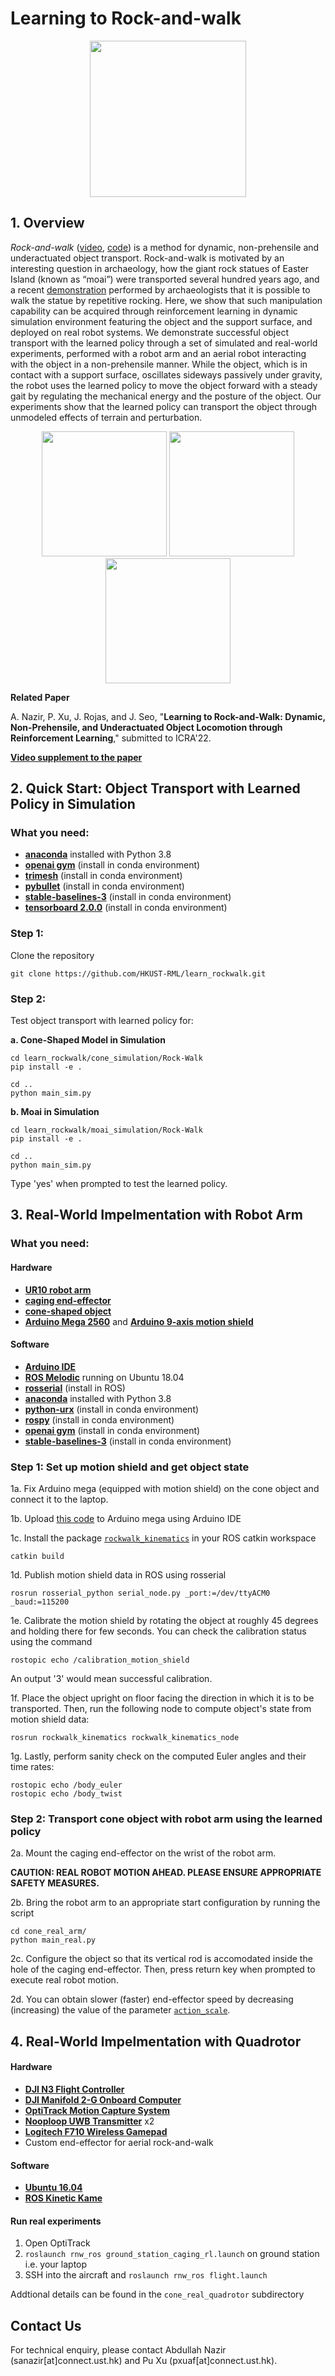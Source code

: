 # Learning to Rock-and-walk

<p align="center">
  <img height="250" src="https://github.com/HKUST-RML/learn_rockwalk/blob/main/media/moai_rviz_standard.gif">
</p>

## 1. Overview
 *Rock-and-walk* ([video](https://youtu.be/yyURupLXQjk), [code](https://github.com/HKUST-RML/rockwalk)) is a method for dynamic, non-prehensile and underactuated object transport. Rock-and-walk is motivated by an interesting question in archaeology, how the giant rock statues of Easter Island (known as “moai”) were transported several hundred years ago, and a recent [demonstration](https://www.youtube.com/watch?v=J5YR0uqPAI8&ab_channel=NationalGeographic) performed by archaeologists that it is possible to walk the statue by repetitive rocking. Here, we show that such manipulation capability can be acquired through reinforcement learning in dynamic simulation environment featuring the object and the support surface, and deployed on real robot systems. We demonstrate successful object transport with the learned policy through a set of simulated and real-world experiments, performed with a robot arm and an aerial robot interacting with the object in a non-prehensile manner. While the object, which is in contact with a support surface, oscillates sideways passively under gravity, the robot uses the learned policy to move the object forward with a steady gait by regulating the mechanical energy and the posture of the object. Our experiments show that the learned policy can transport the object through unmodeled effects of terrain and perturbation.

<!-- This repository contains implementation codes of robotic ***rock-and-walk*** **manipulation** ([**video**](https://youtu.be/yyURupLXQjk)) for dynamic and non-prehensile object transport. The object, which is in contact with an environmental surface, is basically manipulated to rock from side to side about the contact point iteratively by the robot system. In the meantime, the passive dynamics due to gravity enables the object to roll along a zigzag path that leads to a forward walk. Rock-and-walk is a special-purpose method that enables the transport of a certain class of objects, which are too large and heavy to apply other primary methods such as grasping- or pushing-based operations. 
Our work is motivated by an interesting question in archaeology, how the giant rock statues of Easter Island (known as “moai”) were transported several hundred years ago, and a recent [demonstration](https://www.youtube.com/watch?v=J5YR0uqPAI8&ab_channel=NationalGeographic) performed by archaeologists that it is possible to walk the statue by iterative rocking. 

Our implementation employs a feedback control strategy for sustainable rock-and-walk gaiting through the effective regulation of the object’s energy and posture in multiple robotic settings: **caging-based single-arm manipulation**, **cable-driven dual-arm manipulation**, and **aerial manipulation**. -->

<!-- <p align="center">
  <img height="150" src="https://github.com/HKUST-RML/rockwalk/blob/master/media/caging_rockwalk.gif">
  <img height="150" src="https://github.com/HKUST-RML/rockwalk/blob/master/media/cable_rockwalk.gif">
  <img height="150" src="https://github.com/HKUST-RML/rockwalk/blob/master/media/aerial_rockwalk.gif">
</p> -->

<p align="center">
  <img height="200" src="https://github.com/HKUST-RML/learn_rockwalk/blob/main/media/cone_rviz_standard.gif">
  <img height="200" src="https://github.com/HKUST-RML/learn_rockwalk/blob/main/media/cone_real_arm.gif">
  <img height="200" src="https://github.com/HKUST-RML/learn_rockwalk/blob/main/media/cone_real_aerial.gif">
</p>

**Related Paper**

A. Nazir, P. Xu, J. Rojas, and J. Seo, "**Learning to Rock-and-Walk: Dynamic, Non-Prehensile, and Underactuated Object Locomotion through Reinforcement Learning**," submitted to ICRA'22.
<!-- 2. A. Nazir and J. Seo, "[**Passive Dynamic Object Locomotion by Rocking and Walking Manipulation**](https://ieeexplore.ieee.org/document/8794163)," 2019 International Conference on Robotics and Automation (ICRA), Montreal, QC, Canada, 2019, pp. 7926-7932, doi: 10.1109/ICRA.2019.8794163. -->

[**Video supplement to the paper**](https://drive.google.com/file/d/1j7xXWA2jho44ODuEY7MRIYM5uTmM9IUW/view?usp=sharing)


<!--[**Full Video Link**](https://drive.google.com/file/d/1Nx8kZgXvVKMN7lSgfyp2BvnqaPJYh2qx/view?usp=sharing)-->

<!--![](https://github.com/HKUST-RML/rockwalk/blob/master/media/intro_photo_github_new-01.png)-->



## 2. Quick Start: Object Transport with Learned Policy in Simulation

### What you need:
* [**anaconda**](https://www.anaconda.com/products/individual) installed with Python 3.8
* [**openai gym**](https://gym.openai.com/docs/) (install in conda environment)
* [**trimesh**](https://github.com/mikedh/trimesh) (install in conda environment)
* [**pybullet**](https://pypi.org/project/pybullet/) (install in conda environment)
* [**stable-baselines-3**](https://stable-baselines3.readthedocs.io/en/master/guide/install.html) (install in conda environment)
* [**tensorboard 2.0.0**](https://pypi.org/project/tensorboard/) (install in conda environment)


### Step 1:

Clone the repository
```
git clone https://github.com/HKUST-RML/learn_rockwalk.git
```

### Step 2:
Test object transport with learned policy for:

**a. Cone-Shaped Model in Simulation**
```
cd learn_rockwalk/cone_simulation/Rock-Walk
pip install -e .

cd ..
python main_sim.py
```

**b. Moai in Simulation**
```
cd learn_rockwalk/moai_simulation/Rock-Walk
pip install -e .

cd ..
python main_sim.py
```
Type 'yes' when prompted to test the learned policy.


## 3. Real-World Impelmentation with Robot Arm

### What you need:

#### Hardware
* [**UR10 robot arm**](https://www.universal-robots.com/products/ur10-robot/)
* [**caging end-effector**](https://github.com/HKUST-RML/learn_rockwalk/blob/main/cone_real_arm/CAD%20models/caging_end_effector.stl)
* [**cone-shaped object**](https://github.com/HKUST-RML/learn_rockwalk/blob/main/cone_real_arm/CAD%20models/cone.stl)
* [**Arduino Mega 2560**](https://store.arduino.cc/usa/mega-2560-r3) and [**Arduino 9-axis motion shield**](https://store.arduino.cc/usa/9-axis-motion-shield)

#### Software
* [**Arduino IDE**](https://www.arduino.cc/en/software)
* [**ROS Melodic**](https://www.ros.org/) running on Ubuntu 18.04
* [**rosserial**](http://wiki.ros.org/rosserial) (install in ROS)
* [**anaconda**](https://www.anaconda.com/products/individual) installed with Python 3.8
* [**python-urx**](https://github.com/SintefManufacturing/python-urx) (install in conda environment)
* [**rospy**](https://anaconda.org/conda-forge/ros-rospy) (install in conda environment)
* [**openai gym**](https://gym.openai.com/docs/) (install in conda environment)
* [**stable-baselines-3**](https://stable-baselines3.readthedocs.io/en/master/guide/install.html) (install in conda environment)




### Step 1: Set up motion shield and get object state

1a. Fix Arduino mega (equipped with motion shield) on the cone object and connect it to the laptop.

1b. Upload [this code](https://github.com/HKUST-RML/learn_rockwalk/blob/main/cone_real_arm/rockwalk_kinematics/arduino/motion_shield_output/motion_shield_output.ino) to Arduino mega using Arduino IDE

1c. Install the package [`rockwalk_kinematics`](https://github.com/HKUST-RML/learn_rockwalk/tree/main/cone_real_arm/rockwalk_kinematics) in your ROS catkin workspace
```
catkin build
````

1d. Publish motion shield data in ROS using rosserial
```
rosrun rosserial_python serial_node.py _port:=/dev/ttyACM0 _baud:=115200
```

1e. Calibrate the motion shield by rotating the object at roughly 45 degrees and holding there for few seconds. You can check the calibration status using the command
```
rostopic echo /calibration_motion_shield
```
An output '3' would mean successful calibration.


1f. Place the object upright on floor facing the direction in which it is to be transported. Then, run the following node to compute object's state from motion shield data:
```
rosrun rockwalk_kinematics rockwalk_kinematics_node
```

1g. Lastly, perform sanity check on the computed Euler angles and their time rates:
```
rostopic echo /body_euler
rostopic echo /body_twist
```


### Step 2: Transport cone object with robot arm using the learned policy

2a. Mount the caging end-effector on the wrist of the robot arm.

**CAUTION: REAL ROBOT MOTION AHEAD. PLEASE ENSURE APPROPRIATE SAFETY MEASURES.**

2b. Bring the robot arm to an appropriate start configuration by running the script
```
cd cone_real_arm/
python main_real.py
```

2c. Configure the object so that its vertical rod is accomodated inside the hole of the caging end-effector. Then, press return key when prompted to execute real robot motion.

2d. You can obtain slower (faster) end-effector speed by decreasing (increasing) the value of the parameter [`action_scale`](https://github.com/HKUST-RML/learn_rockwalk/blob/df795b96b58abc1b06c68d704469cdba4d71c354/cone_real_arm/main_real.py#L77).



## 4. Real-World Impelmentation with Quadrotor

#### Hardware

- [**DJI N3 Flight Controller**](https://www.dji.com/n3)
- [**DJI Manifold 2-G Onboard Computer**](https://www.dji.com/manifold-2)
- [**OptiTrack Motion Capture System**](https://optitrack.com/)
- [**Nooploop UWB Transmitter**](https://www.nooploop.com/en/) x2
- [**Logitech F710 Wireless Gamepad**](https://www.logitechg.com/en-us/products/gamepads/f710-wireless-gamepad.html)
- Custom end-effector for aerial rock-and-walk



#### Software

- [**Ubuntu 16.04**](https://releases.ubuntu.com/16.04/)
- [**ROS Kinetic Kame**](http://wiki.ros.org/kinetic)



#### Run real experiments

1. Open OptiTrack
2. `roslaunch rnw_ros ground_station_caging_rl.launch` on ground station i.e. your laptop
3. SSH into the aircraft and `roslaunch rnw_ros flight.launch`



Addtional details can be found in the `cone_real_quadrotor` subdirectory



<!-- ### 2.1 Hardware

* [**Arduino Mega 2560**](https://store.arduino.cc/usa/mega-2560-r3) equipped with [**Arduino 9 Axis Motion Shield**](https://store.arduino.cc/usa/9-axis-motion-shield)
* [**Universal Robot UR10 Robot Arm**](https://www.universal-robots.com/products/ur10-robot/)


### 2.2 Software
* [**Matlab**](https://www.mathworks.com/products/matlab.html) for object's passive dynamics simulation
* [**ROS Kinetic**](https://www.ros.org/) running on [**Ubuntu 16.04**](http://releases.ubuntu.com/16.04/) for real implementation of rock-and-walk
* [**python-urx**](https://github.com/SintefManufacturing/python-urx) for UR10 robot arm control
* [**rosserial**](http://wiki.ros.org/rosserial) to acquire data from Arduino 9 Axis Motion Shield
* [**teleop_twist_keyboard**](https://github.com/ros-teleop/teleop_twist_keyboard) to perform teleoperated rock-and-walk on a treadmill


## 3. Usage

### 3.1 Repository Organization and Installation
The following provides a brief description of each folder contained in this repository
```
1. /aerial_manipulation: contains ROS packages for rock-and-walk implementation with a quadrotor using mocap
2. /cad_models: contains .stl files for the object models used in the experiments
3. /rockwalk_kinematics: ROS package to acquire data from motion shield and process to obtain object state as it rolls without slipping
4. /rockwalk_ur10_control: ROS package to implement rock-and-walk in a single- or dual-arm setting using Arduino-MotionShield mounted on the object
5. /simulation: Matlab codes for passive dynamic simulation of object rolling on ground with its control point fixed
6. /simulation_rviz: ROS package to visualize passive dynamic simulation in RViz
```
To install ROS packages, first downloaded them into your catkin workspace and then run `catkin build` command from [**catkin_tools**](https://catkin-tools.readthedocs.io/en/latest/installing.html). Matlab scripts can be executed directly in Matlab.


### 3.2 Passive Dynamics Simulation

Our Matlab implementation computes passive dynamics of the object, modeled as an oblique-cone that has a circular base and a vertical rod attached to it, as it rolls without slipping on a flat surface. Our dynamic formulation only considers the center of mass of the object, while ignoring its moment of inertia. The motion of the object is visualized in [**RViz**](http://wiki.ros.org/rviz).

To obtain and solve the dynamic model in Matlab
```
>> cd simulation/
>> rolling_disk_eom.m
>> fixed_apex_sim.m
```
Parmeters for the oblique-cone model can be altered in the `simulation/cone_parameters.m` file. To visualize the simulation in RViz
```
roslaunch simulation_rviz fixed_apex.launch
```

<p align="center">
  <img width="40%" src="https://github.com/HKUST-RML/rockwalk/blob/master/media/rviz_simulation.gif">
</p>


### 3.3 Rock-and-Walk by Single- and Dual-Arm Manipulation

First, publish motion shield data in ROS using rosserial. Then calibrate the motion shield and use the output to compute object state:
```
rosrun rosserial_python serial_node.py _port:=/dev/ttyACM0 _baud:=115200
***calibrate motion sheild***
rosrun rockwalk_kinematics rockwalk_kinematics_node
```

Then run the following nodes to implement rock-and-walk in a single-arm setting with a caging end-effector, or, in a dual-arm setting with cables:

```
rosrun rockwalk_ur10_control single_arm_caging_labfloor_rockwalk
rosrun rockwalk_ur10_control dual_arm_cable_labfloor_rockwalk
```


### 3.4 Rock-and-Walk by Aerial Manipulation
Detailed instructions on executing rock-and-walk using a quadrotor equipped with a caging end-effector can be found in `aerial_manipulation/README.md`. Note our current implementation with quadrotor requires motion capture system to obtain state of both the quadrotor and the object.
 -->


## Contact Us
For technical enquiry, please contact Abdullah Nazir (sanazir[at]connect.ust.hk) and Pu Xu (pxuaf[at]connect.ust.hk).
